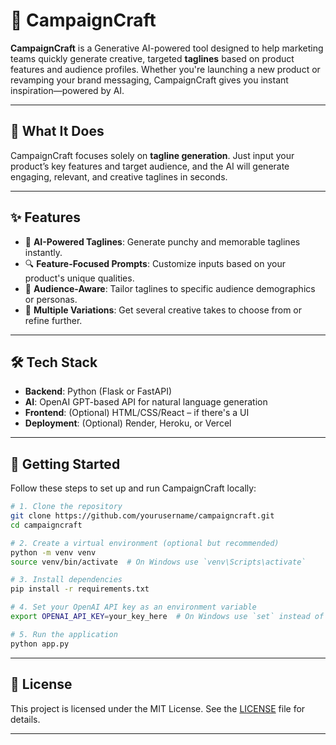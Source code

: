 # 🎯 CampaignCraft

**CampaignCraft** is a Generative AI-powered tool designed to help marketing teams quickly generate creative, targeted **taglines** based on product features and audience profiles. Whether you're launching a new product or revamping your brand messaging, CampaignCraft gives you instant inspiration—powered by AI.

---

## 🧩 What It Does

CampaignCraft focuses solely on **tagline generation**. Just input your product’s key features and target audience, and the AI will generate engaging, relevant, and creative taglines in seconds.

---

## ✨ Features

- 📝 **AI-Powered Taglines**: Generate punchy and memorable taglines instantly.  
- 🔍 **Feature-Focused Prompts**: Customize inputs based on your product's unique qualities.  
- 🎯 **Audience-Aware**: Tailor taglines to specific audience demographics or personas.  
- 🔄 **Multiple Variations**: Get several creative takes to choose from or refine further.

---

## 🛠️ Tech Stack

- **Backend**: Python (Flask or FastAPI)  
- **AI**: OpenAI GPT-based API for natural language generation  
- **Frontend**: (Optional) HTML/CSS/React – if there's a UI  
- **Deployment**: (Optional) Render, Heroku, or Vercel  

---

## 🚀 Getting Started

Follow these steps to set up and run CampaignCraft locally:

```bash
# 1. Clone the repository
git clone https://github.com/yourusername/campaigncraft.git
cd campaigncraft

# 2. Create a virtual environment (optional but recommended)
python -m venv venv
source venv/bin/activate  # On Windows use `venv\Scripts\activate`

# 3. Install dependencies
pip install -r requirements.txt

# 4. Set your OpenAI API key as an environment variable
export OPENAI_API_KEY=your_key_here  # On Windows use `set` instead of `export`

# 5. Run the application
python app.py
```

---

## 📄 License

This project is licensed under the MIT License. See the [LICENSE](LICENSE) file for details.

---
